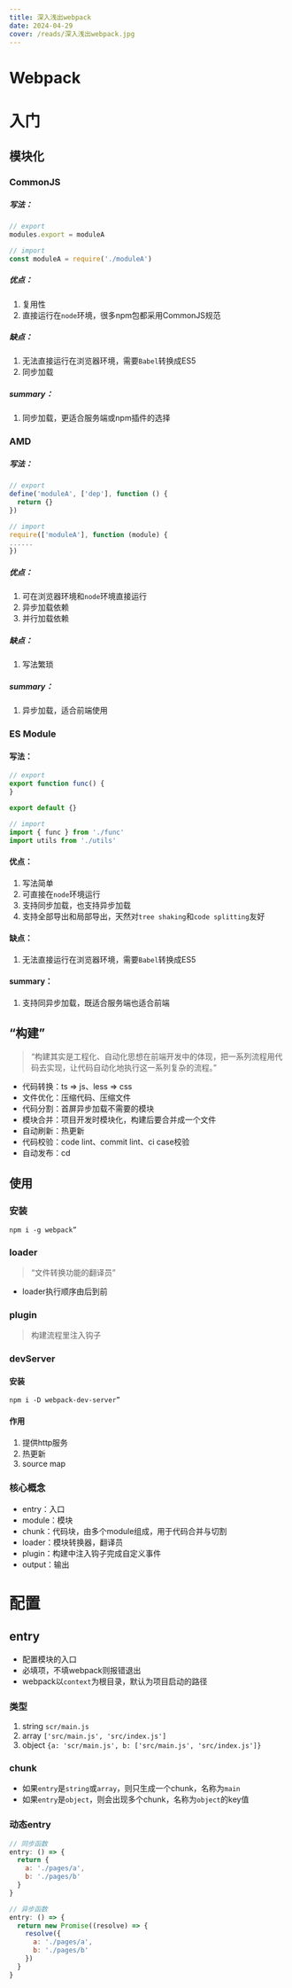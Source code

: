 ```yaml
---
title: 深入浅出webpack
date: 2024-04-29
cover: /reads/深入浅出webpack.jpg
---
```


# Webpack

# 入门

## 模块化

### CommonJS

##### 写法：

```javascript
// export
modules.export = moduleA

// import
const moduleA = require('./moduleA')
```

##### 优点：

1. 复用性
2. 直接运行在`node`环境，很多npm包都采用CommonJS规范

##### 缺点：

1. 无法直接运行在浏览器环境，需要`Babel`转换成ES5
2. 同步加载

##### summary：

1. 同步加载，更适合服务端或npm插件的选择

### AMD

##### 写法：

```javascript
// export
define('moduleA', ['dep'], function () {
  return {}
})

// import
require(['moduleA'], function (module) {
......
})
```

##### 优点：

1. 可在浏览器环境和`node`环境直接运行
2. 异步加载依赖
3. 并行加载依赖

##### 缺点：

1. 写法繁琐

##### summary：

1. 异步加载，适合前端使用

### ES Module

#### 写法：

```javascript
// export
export function func() {
}

export default {}

// import
import { func } from './func'
import utils from './utils'
```

#### 优点：

1. 写法简单
2. 可直接在`node`环境运行
3. 支持同步加载，也支持异步加载
4. 支持全部导出和局部导出，天然对`tree shaking`和`code splitting`友好

#### 缺点：

1. 无法直接运行在浏览器环境，需要`Babel`转换成ES5

#### summary：

1. 支持同异步加载，既适合服务端也适合前端

## “构建”

> “构建其实是工程化、自动化思想在前端开发中的体现，把一系列流程用代码去实现，让代码自动化地执行这一系列复杂的流程。”

- 代码转换：ts => js、less => css
- 文件优化：压缩代码、压缩文件
- 代码分割：首屏异步加载不需要的模块
- 模块合并：项目开发时模块化，构建后要合并成一个文件
- 自动刷新：热更新
- 代码校验：code lint、commit lint、ci case校验
- 自动发布：cd

## 使用

### 安装

```shell
npm i -g webpack”
```

### loader

> “文件转换功能的翻译员”

- loader执行顺序由后到前

### plugin

> 构建流程里注入钩子

### devServer

#### 安装

```shell
npm i -D webpack-dev-server”
```

#### 作用

1. 提供http服务
2. 热更新
4. source map

### 核心概念

- entry：入口
- module：模块
- chunk：代码块，由多个module组成，用于代码合并与切割
- loader：模块转换器，翻译员
- plugin：构建中注入钩子完成自定义事件
- output：输出

# 配置

## entry

- 配置模块的入口
- 必填项，不填webpack则报错退出
- webpack以`context`为根目录，默认为项目启动的路径

### 类型

1. string `scr/main.js`
2. array `['src/main.js', 'src/index.js']`
3. object `{a: 'scr/main.js', b: ['src/main.js', 'src/index.js']}`

### chunk

- 如果`entry`是`string`或`array`，则只生成一个chunk，名称为`main`
- 如果`entry`是`object`，则会出现多个chunk，名称为`object`的key值

### 动态entry

```javascript
// 同步函数
entry: () => {
  return {
    a: './pages/a',
    b: './pages/b'
  }
}

// 异步函数
entry: () => {
  return new Promise((resolve) => {
    resolve({
      a: './pages/a',
      b: './pages/b'
    })
  }
}
```


